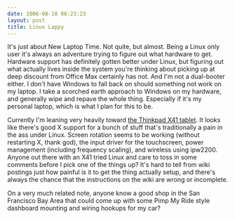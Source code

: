 ```yaml
---
date: 2006-08-18 06:23:23
layout: post
title: Linux Lappy
---
```


It's just about New Laptop Time. Not quite, but almost. Being a Linux only user it's always an adventure trying to figure out what hardware to get. Hardware support has definitely gotten better under Linux, but figuring out what actually lives inside the system you're thinking about picking up at deep discount from Office Max certainly has not. And I'm not a dual-booter either. I don't have Windows to fall back on should something not work on my laptop. I take a scorched earth approach to Windows on my hardware, and generally wipe and repave the whole thing. Especially if it's my personal laptop, which is what I plan for this to be.

Currently I'm leaning very heavily toward [the Thinkpad X41 tablet](http://www.thinkwiki.org/wiki/Category:X41_Tablet). It looks like there's good X support for a bunch of stuff that's traditionally a pain in the ass under Linux. Screen rotation seems to be working (without restarting X, thank god), the input driver for the touchscreen, power management (including frequency scaling), and wireless using ipw2200. Anyone out there with an X41 tried Linux and care to toss in some comments before I pick one of the things up? It's hard to tell from wiki postings just how painful is it to get the thing actually setup, and there's always the chance that the instructions on the wiki are wrong or incomplete.

On a very much related note, anyone know a good shop in the San Francisco Bay Area that could come up with some Pimp My Ride style dashboard mounting and wiring hookups for my car?
